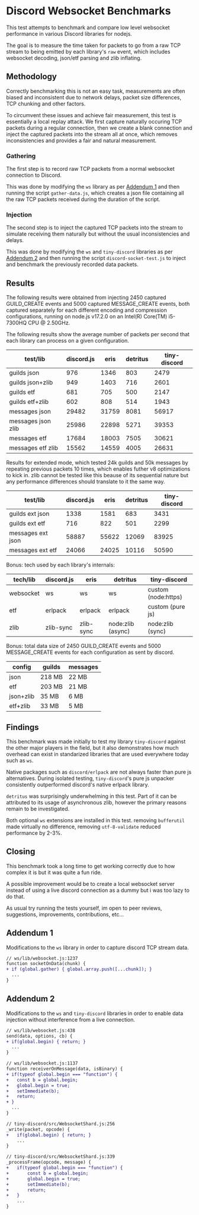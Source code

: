 # Discord Websocket Benchmarks

This test attempts to benchmark and compare low level websocket performance in various Discord libraries for nodejs.

The goal is to measure the time taken for packets to go from a raw TCP stream to being emitted by each library's `raw` event, which includes websocket decoding, json/etf parsing and zlib inflating.

## Methodology

Correctly benchmarking this is not an easy task, measurements are often biased and inconsistent due to network delays, packet size differences, TCP chunking and other factors.

To circumvent these issues and achieve fair measurement, this test is essentially a local replay attack. We first capture naturally occuring TCP packets during a regular connection, then we create a blank connection and inject the captured packets into the stream all at once, which removes inconsistencies and provides a fair and natural measurement.

### Gathering

The first step is to record raw TCP packets from a normal websocket connection to Discord.

This was done by modifying the `ws` library as per [Addendum 1](#addendum-1) and then running the script `gather-data.js`, which creates a json file containing all the raw TCP packets received during the duration of the script.

### Injection

The second step is to inject the captured TCP packets into the stream to simulate receiving them naturally but without the usual inconsistencies and delays.

This was done by modifying the `ws` and `tiny-discord` libraries as per [Addendum 2](#addendum-2) and then running the script `discord-socket-test.js` to inject and benchmark the previously recorded data packets.

## Results

The following results were obtained from injecting 2450 captured GUILD_CREATE events and 5000 captured MESSAGE_CREATE events, both captured separately for each different encoding and compression configurations, running on node.js v17.2.0 on an Intel(R) Core(TM) i5-7300HQ CPU @ 2.50GHz.

The following results show the average number of packets per second that each library can process on a given configuration.

|test/lib|discord.js|eris|detritus|tiny-discord|
|-|-|-|-|-|
|guilds json|976|1346|803|2479|
|guilds json+zlib|949|1403|716|2601|
|guilds etf|681|705|500|2147|
|guilds etf+zlib|602|808|514|1943|
|messages json|29482|31759|8081|56917|
|messages json zlib|25986|22898|5271|39353|
|messages etf|17684|18003|7505|30621|
|messages etf zlib|15562|14559|4005|26631|

Results for extended mode, which tested 24k guilds and 50k messages by repeating previous packets 10 times, which enables futher v8 optimizations to kick in. zlib cannot be tested like this beause of its sequential nature but any performance differences should translate to it the same way.

|test/lib|discord.js|eris|detritus|tiny-discord|
|-|-|-|-|-|
|guilds ext json|1338|1581|683|3431|
|guilds ext etf|716|822|501|2299|
|messages ext json|58887|55622|12069|83925|
|messages ext etf|24066|24025|10116|50590|

Bonus: tech used by each library's internals:

|tech/lib|discord.js|eris|detritus|tiny-discord|
|-|-|-|-|-|
|websocket|ws|ws|ws|custom (node:https)|
|etf|erlpack|erlpack|erlpack|custom (pure js)|
|zlib|zlib-sync|zlib-sync|node:zlib (async)|node:zlib (sync)|

Bonus: total data size of 2450 GUILD_CREATE events and 5000 MESSAGE_CREATE events for each configuration as sent by discord.

|config|guilds|messages|
|-|-|-|
|json|218 MB|22 MB|
|etf|203 MB|21 MB|
|json+zlib|35 MB|6 MB|
|etf+zlib|33 MB|5 MB|

## Findings

This benchmark was made initially to test my library `tiny-discord` against the other major players in the field, but it also demonstrates how much overhead can exist in standarized libraries that are used everywhere today such as `ws`.

Native packages such as `discord/erlpack` are not always faster than pure js alternatives. During isolated testing, `tiny-discord`'s pure js unpacker consistently outperformed discord's native erlpack library.

`detritus` was surprisingly underwhelming in this test. Part of it can be attributed to its usage of asynchronous zlib, however the primary reasons remain to be investigated.

Both optional `ws` extensions are installed in this test. removing `bufferutil` made virtually no difference, removing `utf-8-validate` reduced performance by 2-3%.

## Closing

This benchmark took a long time to get working correctly due to how complex it is but it was quite a fun ride.

A possible improvement would be to create a local websocket server instead of using a live discord connection as a dummy but i was too lazy to do that.

As usual try running the tests yourself, im open to peer reviews, suggestions, improvements, contributions, etc...

## Addendum 1

Modifications to the `ws` library in order to capture discord TCP stream data.

```diff
// ws/lib/websocket.js:1237
function socketOnData(chunk) {
+ if (global.gather) { global.array.push([...chunk]); }
  ...
}
```

## Addendum 2

Modifications to the `ws` and `tiny-discord` libraries in order to enable data injection without interference from a live connection.

```diff
// ws/lib/websocket.js:438
send(data, options, cb) {
+ if(global.begin) { return; }
  ...
}
```

```diff
// ws/lib/websocket.js:1137
function receiverOnMessage(data, isBinary) {
+ if(typeof global.begin === "function") {
+   const b = global.begin;
+   global.begin = true;
+   setImmediate(b);
+   return;
+ }
  ...
}
```

```diff
// tiny-discord/src/WebsocketShard.js:256
_write(packet, opcode) {
+   if(global.begin) { return; }
    ...
}
```

```diff
// tiny-discord/src/WebsocketShard.js:339
_processFrame(opcode, message) {
+   if(typeof global.begin === "function") {
+       const b = global.begin;
+       global.begin = true;
+       setImmediate(b);
+       return;
+   }
    ...
}
```
